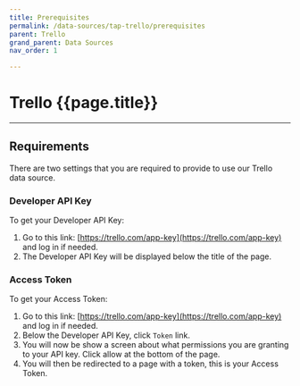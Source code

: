 ```yaml
---
title: Prerequisites
permalink: /data-sources/tap-trello/prerequisites
parent: Trello
grand_parent: Data Sources
nav_order: 1

---
```


# Trello {{page.title}}

---

## Requirements

There are two settings that you are required to provide to use our Trello data source.

### Developer API Key

To get your Developer API Key:

1. Go to this link: [https://trello.com/app-key](https://trello.com/app-key) and log in if needed.
2. The Developer API Key will be displayed below the title of the page.

### Access Token

To get your Access Token:

1. Go to this link: [https://trello.com/app-key](https://trello.com/app-key) and log in if needed.
2. Below the Developer API Key, click `Token` link.
3. You will now be show a screen about what permissions you are granting to your API key. Click allow at the bottom of the page.
4. You will then be redirected to a page with a token, this is your Access Token.
